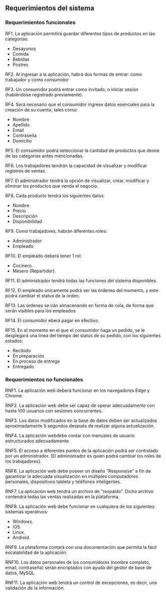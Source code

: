 ## Requerimientos del sistema

### Requerimientos funcionales

RF1. La aplicación permitirá guardar diferentes tipos de productos en las categorías:
   - Desayunos
   - Comida
   - Bebidas
   - Postres

RF2. Al ingresar a la aplicación, habrá dos formas de entrar: como trabajador y como consumidor

RF3. Un consumidor podrá entrar como invitado, o iniciar sesión (habiéndose registrado previamente).

RF4. Será necesario que el consumidor ingrese datos esenciales para la creación de su cuenta, tales como:
   - Nombre
   - Apellido
   - Email
   - Contraseña
   - Domicilio

RF5. El consumidor podrá seleccionar la cantidad de productos que desee de las categorías antes mencionadas.

RF6. Los trabajadores tendrán la capacidad de visualizar y modificar registros de ventas.

RF7. El administrador tendrá la opción de visualizar, crear, modificar y eliminar los productos que venda el negocio.

RF8. Cada producto tendrá los siguientes datos:
   - Nombre
   - Precio
   - Descripción
   - Disponibilidad

RF9. Como trabajadores, habrán diferentes roles:
   - Administrador
   - Empleado

RF10. El empleado deberá tener 1 rol:
   - Cocinero.
   - Mesero (Repartidor).

RF11. El administrador tendrá todas las funciones del sistema disponibles.

RF12. El empleado únicamente podrá ver las órdenes del momento, y este podrá cambiar el status de la orden.

RF13. Las órdenes se irán almacenando en forma de cola, de forma que serán visibles para los empleados

RF14. El consumidor eberá pagar en efectivo.

RF15. En el momento en el que el consumidor haga un pedido, se le desplegará una línea del tiempo del status de su pedido, con los siguientes estados:
   - Recibido
   - En preparación
   - En proceso de entrega
   - Entregado


### Requerimientos no funcionales

RNF1. La aplicación web deberá funcionar en los navegadores Edge y Chrome.

RNF2. La aplicación web debe ser capaz de operar adecuadamente con hasta 100 usuarios con sesiones concurrentes.

RNF3. Los datos modificados en la base de datos deben ser actualizados aproximadamente 5 segundos después de realizar alguna actualización.

RNF4. La aplicación webdebe contar con manuales de usuario estructurados adecuadamente.

RNF5. El acceso a diferentes puntos de la aplicación podrá ser controlado por un administrador. (El administrador es quien podrá cambiar los roles de los trabajadores).

RNF6. La aplicación web debe poseer un diseño “Responsive” a fin de garantizar la adecuada visualización en múltiples computadores personales, dispositivos tableta y teléfonos inteligentes.

RNF7. La aplicación web tendrá un archivo de "respaldo". Dicho archivo contendrá todas las ventas realizadas en la plataforma.

RNF8. La aplicación web debe funcionar en cualquiera de los siguientes sistemas operativos:
   - Windows.
   - iOS.
   - Linux.  
   - Android. 

RNF9. La plataforma contará con una documentación que permita la fácil escalabilidad de la aplicación.

RNF10. Los datos personales de los consumidores (nombre completo, email, contraseña) serán encriptados con ayuda del gestor de base de datos, MySQL. 

RNF11. La aplicación web tendrá un control de excepciones, es decir, una validación de la información.
